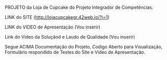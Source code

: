 PROJETO da Loja de Cupcake do Projeto Integrador de Competências.

LINK do SITE (http://lojacupcakegr.42web.io/?i=1)

LINK do VIDEO de Apresentação (Vou inserir)

Link do Video da Soluçãod e Laudo de Qualidade (Vou inserir)

Segue ACIMA Documentação do Projeto, Codigo Aberto para Visualização, Formulário respondido de Testes do Site e Video de Apresentação.
